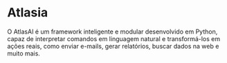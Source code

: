 # Atlasia
O AtlasAI é um framework inteligente e modular desenvolvido em Python, capaz de interpretar comandos em linguagem natural e transformá-los em ações reais, como enviar e-mails, gerar relatórios, buscar dados na web e muito mais.
